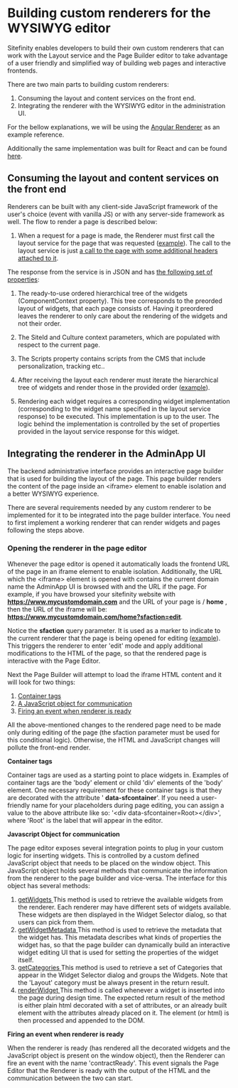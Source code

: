 # Building custom renderers for the WYSIWYG editor

Sitefinity enables developers to build their own custom renderers that can work with the Layout service and the Page Builder editor to take advantage of a user friendly and simplified way of building web pages and interactive frontends.

There are two main parts to building custom renderers:

1. Consuming the layout and content services on the front end.
2. Integrating the renderer with the WYSIWYG editor in the administration UI.

For the bellow explanations, we will be using the [Angular Renderer](https://github.com/Sitefinity/angular-standalone-renderer) as an example reference.

Additionally the same implementation was built for React and can be found [here](https://github.com/Sitefinity/react-standalone-renderer).

## Consuming the layout and content services on the front end

Renderers can be built with any client-side JavaScript framework of the user's choice (event with vanilla JS) or with any server-side framework as well. The flow to render a page is described below:

1. When a request for a page is made, the Renderer must first call the layout service for the page that was requested ([example](https://github.com/Sitefinity/angular-standalone-renderer/tree/master/src/app/app.component.ts#L31)). The call to the layout service is just [a call to the page with some additional headers attached to it](https://github.com/Sitefinity/angular-standalone-renderer/tree/master/src/app/sdk/services/layout.service.ts#L15).

The response from the service is in JSON and has [the following set of properties](https://github.com/Sitefinity/angular-standalone-renderer/tree/master/src/app/models/service-response.ts#L4):

1. The ready-to-use ordered hierarchical tree of the widgets (ComponentContext property). This tree corresponds to the preorded layout of widgets, that each page consists of. Having it preordered leaves the renderer to only care about the rendering of the widgets and not their order.
2. The SiteId and Culture context parameters, which are populated with respect to the current page.
3. The Scripts property contains scripts from the CMS that include personalization, tracking etc..

1. After receiving the layout each renderer must iterate the hierarchical tree of widgets and render those in the provided order ([example](https://github.com/Sitefinity/angular-standalone-renderer/blob/master/src/app/directives/component-wrapper.directive.ts#L11)).
2. Rendering each widget requires a corresponding widget implementation (corresponding to the widget name specified in the layout service response) to be executed. This implementation is up to the user. The logic behind the implementation is controlled by the set of properties provided in the layout service response for this widget.

## Integrating the renderer in the AdminApp UI

The backend administrative interface provides an interactive page builder that is used for building the layout of the page. This page builder renders the content of the page inside an \<iframe\> element to enable isolation and a better WYSIWYG experience.

There are several requirements needed by any custom renderer to be implemented for it to be integrated into the page builder interface. You need to first implement a working renderer that can render widgets and pages following the steps above.

### Opening the renderer in the page editor

Whenever the page editor is opened it automatically loads the frontend URL of the page in an iframe element to enable isolation. Additionally, the URL which the \<iframe\> element is opened with contains the current domain name the AdminApp UI is browsed with and the URL if the page. For example, if you have browsed your sitefinity website with **https://www.mycustomdomain.com** and the URL of your page is / **home** , then the URL of the iframe will be: **https://www.mycustomdomain.com/home?sfaction=edit**.

Notice the **sfaction** query parameter. It is used as a marker to indicate to the current renderer that the page is being opened for editing ([example](https://github.com/Sitefinity/angular-standalone-renderer/blob/master/src/app/services/render-context.ts#L9)). This triggers the renderer to enter 'edit' mode and apply additional modifications to the HTML of the page, so that the rendered page is interactive with the Page Editor.

Next the Page Builder will attempt to load the iframe HTML content and it will look for two things:

1. [Container tags](https://github.com/Sitefinity/angular-standalone-renderer/blob/master/src/app/app.component.ts#L79)
2. [A JavaScript object for communication](https://github.com/Sitefinity/angular-standalone-renderer/blob/master/src/app/app.component.ts#L90)
3. [Firing an event when renderer is ready](https://github.com/Sitefinity/angular-standalone-renderer/blob/master/src/app/app.component.ts#L91)

All the above-mentioned changes to the rendered page need to be made only during editing of the page (the sfaction parameter must be used for this conditional logic). Otherwise, the HTML and JavaScript changes will pollute the front-end render.

**Container tags**

Container tags are used as a starting point to place widgets in. Examples of container tags are the 'body' element or child 'div' elements of the 'body' element. One necessary requirement for these container tags is that they are decorated with the attribute ' **data-sfcontainer**'. If you need a user-friendly name for your placeholders during page editing, you can assign a value to the above attribute like so: '\<div data-sfcontainer=Root\>\</div\>', where 'Root' is the label that will appear in the editor.

**Javascript Object for communication**

The page editor exposes several integration points to plug in your custom logic for inserting widgets. This is controlled by a custom defined JavaScript object that needs to be placed on the window object. This JavaScript object holds several methods that communicate the information from the renderer to the page builder and vice-versa. The interface for this object has several methods:

1. [getWidgets
](https://github.com/Sitefinity/angular-standalone-renderer/blob/master/src/app/editor/renderer-contract.ts#L54)This method is used to retrieve the available widgets from the renderer. Each renderer may have different sets of widgets available. These widgets are then displayed in the Widget Selector dialog, so that users can pick from them.
2. [getWidgetMetadata
](https://github.com/Sitefinity/angular-standalone-renderer/blob/master/src/app/editor/renderer-contract.ts#L24)This method is used to retrieve the metadata that the widget has. This metadata describes what kinds of properties the widget has, so that the page builder can dynamically build an interactive widget editing UI that is used for setting the properties of the widget itself.
3. [getCategories
](https://github.com/Sitefinity/angular-standalone-renderer/blob/master/src/app/editor/renderer-contract.ts#L50)This method is used to retrieve a set of Categories that appear in the Widget Selector dialog and groups the Widgets. Note that the 'Layout' category must be always present in the return result.
4. [renderWidget
](https://github.com/Sitefinity/angular-standalone-renderer/blob/master/src/app/editor/renderer-contract.ts#L38)This method is called whenever a widget is inserted into the page during design time. The expected return result of the method is either plain html decorated with a set of attributes, or an already built element with the attributes already placed on it. The element (or html) is then processed and appended to the DOM.

**Firing an event when renderer is ready**

When the renderer is ready (has rendered all the decorated widgets and the JavaScript object is present on the window object), then the Renderer can fire an event with the name 'contractReady'. This event signals the Page Editor that the Renderer is ready with the output of the HTML and the communication between the two can start.
